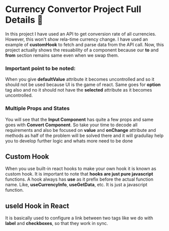 # Currency Convertor Project Full Details 🤯

In this project I have used an API to get conversion rate of all currencies. However, this won't show rela-time currency change. I have used an example of **customHook** to fetch and parse data from the API call. Now, this project actually shows the resuability of a component because our **to** and **from** section remains same even when we swap them.

### Important point to be noted:
When you give **defaultValue** attribute it becomes uncontrolled and so it should not be used because UI is the game of react. Same goes for **option** tag also and no it should not have the **selected** attribute as it becomes uncontrolled.

### Multiple Props and States
You will see that the **Input Component** has quite a few props and same goes with **Convert Component**. So take your time to decode all requirements and also be focused on **value** and **onChange** attribute and methods as half of the problem will be solved there and it will gradullay help you to develop further logic and whats more need to be done

## Custom Hook
When you use built-in react hooks to make your own hook it is known as custom hook. It is important to note that **hooks are just pure javascript** functions. A hook always has **use** as it prefix before the actual function name. Like, **useCurrencyInfo**, **useGetData**, etc. It is just a javascript function.

## useId Hook in React
It is basically used to configure a link between two tags like we do with **label** and **checkboxes**, so that they work in sync.
